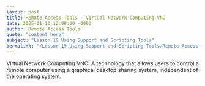 ```yaml
---
layout: post
title: Remote Access Tools - Virtual Network Computing VNC
date: 2025-01-10 12:00:00 -0000
author: Remote Access Tools
quote: "content here"
subject: "Lesson 19 Using Support and Scripting Tools"
permalink: "/Lesson 19 Using Support and Scripting Tools/Remote Access Tools/Remote Access Tools - Virtual Network Computing VNC"
---
```


Virtual Network Computing VNC: A technology that allows users to control a remote computer using a graphical desktop sharing system, independent of the operating system.

